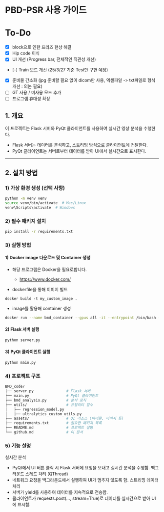 # PBD-PSR 사용 가이드

# To-Do
- [x] block으로 인한 프리즈 현상 해결
- [x] Hip code 이식
- [x] UI 개선 (Progress bar, 전체적인 직관성 개선)
- [-] Train 모드 개선 (25/3/27 기준 Test만 구현 예정)
- [x] 준비물 간소화 (jpg 준비할 필요 없이 dicom만 사용, 엑셀파일 -> txt파일로 형식 개선 : 의논 필요)
- [ ] GT 사용 / 미사용 모드 추가
- [ ] 프로그램 휴대성 확장

## 1. 개요
이 프로젝트는 Flask 서버와 PyQt 클라이언트를 사용하여 실시간 영상 분석을 수행한다.  
- Flask 서버는 데이터를 분석하고, 스트리밍 방식으로 클라이언트에 전달한다.  
- PyQt 클라이언트는 서버로부터 데이터를 받아 UI에서 실시간으로 표시한다.  

---

## 2. 설치 방법

### 1) 가상 환경 생성 (선택 사항)
```sh
python -m venv venv
source venv/bin/activate  # Mac/Linux
venv\Scripts\activate  # Windows
```

### 2) 필수 패키지 설치
```sh
pip install -r requirements.txt
```

### 3) 실행 방법

#### 1) Docker image 다운로드 및 Container 생성
- 해당 프로그램은 Docker을 필요로합니다.
  - https://www.docker.com/

- dockerfile을 통해 이미지 빌드
```docker
docker build -t my_custom_image .
```
- image를 활용해 container 생성
```sh
docker run --name bmd_container --gpus all -it --entrypoint /bin/bash -p 8080:80 -p 5000:5000 -v .:/app/workspace bmd_backend 
```

#### 2) Flask 서버 실행

```sh
python server.py
```

#### 3) PyQt 클라이언트 실행
```sh
python main.py
```

### 4) 프로젝트 구조

```bash
BMD_code/
├── server.py               # Flask 서버
├── main.py                 # PyQt 클라이언트
├── bmd_analysis.py         # 분석 로직
├── utils/                  # 유틸리티 함수
│   ├── regression_model.py
│   ├── ultralytics_custom_utils.py
├── assets/                 # UI 리소스 (아이콘, 이미지 등)
├── requirements.txt        # 필요한 패키지 목록
├── README.md               # 프로젝트 설명
└── github.md               # 이 문서
```

### 5) 기능 설명

실시간 분석
- PyQt에서 UI 버튼 클릭 시 Flask 서버에 요청을 보내고 실시간 분석을 수행함.
백그라운드 스레드 처리 (QThread)
- 네트워크 요청을 백그라운드에서 실행하여 UI가 멈추지 않도록 함.
스트리밍 데이터 처리
- 서버가 yield를 사용하여 데이터를 지속적으로 전송함.
- 클라이언트가 requests.post(..., stream=True)로 데이터를 실시간으로 받아 UI에 표시함.